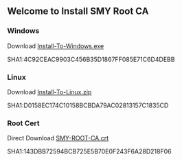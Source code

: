 ## Welcome to Install SMY Root CA

### Windows

Download [Install-To-Windows.exe](https://github.com/smy116/RootCA/releases/download/2.0/Install-To-Windows.exe) 

SHA1:4C92CEAC9903C456B35D1867FF085E71C6D4DEBB

### Linux

Download [Install-To-Linux.zip](https://github.com/smy116/RootCA/releases/download/2.0/Install-To-Linux.zip) 

SHA1:D0158EC174C10158BCBDA79AC02813157C1835CD

### Root Cert 

Direct Download [SMY-ROOT-CA.crt](https://github.com/smy116/RootCA/releases/download/2.0/SMY-ROOT-CA.crt) 

SHA1:143DBB72594BCB725E5B70E0F243F6A28D218F06

